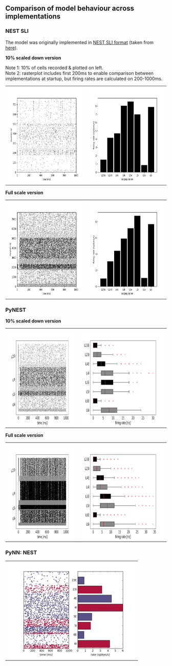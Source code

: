 ## Comparison of model behaviour across implementations

### NEST SLI

The model was originally implemented in [NEST SLI format](/NEST_SLI) (taken from [here](https://github.com/nest/nest-simulator/tree/master/examples/nest/Potjans_2014)). 

**10% scaled down version**

Note 1: 10% of cells recorded & plotted on left.<br/>
Note 2: rasterplot includes first 200ms to enable comparison between implementations at startup, but firing rates are calculated on 200-1000ms.
<table>
<tr>
<td><img alt="NEST SLI raster" src="images/nestsli_rasterplot_0.1.png" height="300"/></td>
<td><img alt="NEST SLI firing rates" src="images/nestsli_firing_rates_0.1.png" height="300"/></td>
</tr>
</table>

**Full scale version**
<table>
<tr>
<td><img alt="NEST SLI raster" src="images/nestsli_rasterplot_1.0.png" height="300"/></td>
<td><img alt="NEST SLI firing rates" src="images/nestsli_firing_rates_1.0.png" height="300"/></td>
</tr>
</table>


### PyNEST

**10% scaled down version**
<table>
<tr>
<td><img alt="PyNEST raster" src="images/pynest_rasterplot_0.1.png" height="300"/></td>
<td><img alt="PyNEST firing rates" src="images/pynest_firing_rates_0.1.png" height="300"/></td>
</tr>
</table>


**Full scale version**
<table>
<tr>
<td><img alt="PyNEST raster" src="images/pynest_rasterplot_1.0.png" height="300"/></td>
<td><img alt="PyNEST firing rates" src="images/pynest_firing_rates_1.0.png" height="300"/></td>
</tr>
</table>

### PyNN: NEST

<table>
<tr>
<td><img alt="PyNN NEST plots" src="images/pynn_nest_plots_1.0.png" height="300"/></td>
</tr>
</table>